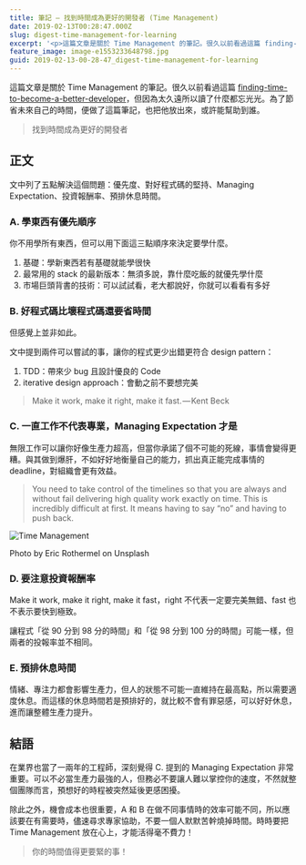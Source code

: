 ```yaml
---
title: 筆記 — 找到時間成為更好的開發者 (Time Management)
date: 2019-02-13T00:28:47.000Z
slug: digest-time-management-for-learning
excerpt: '<p>這篇文章是關於 Time Management 的筆記。很久以前看過這篇 finding-time-to-be&#8230;</p> '
feature_image: image-e1553233648798.jpg
guid: 2019-02-13-00-28-47_digest-time-management-for-learning
---
```

這篇文章是關於 Time Management 的筆記。很久以前看過這篇 [finding-time-to-become-a-better-developer](https://medium.freecodecamp.org/finding-time-to-become-a-better-developer-eebc154881b2)，但因為太久遠所以讀了什麼都忘光光。為了節省未來自己的時間，便做了這篇筆記，也把他放出來，或許能幫助到誰。

> 找到時間成為更好的開發者

正文
--

文中列了五點解決這個問題：優先度、對好程式碼的堅持、Managing Expectation、投資報酬率、預排休息時間。

### A. 學東西有優先順序

你不用學所有東西，但可以用下面這三點順序來決定要學什麼。

1.  基礎：學新東西若有基礎就能學很快
2.  最常用的 stack 的最新版本：無須多說，靠什麼吃飯的就優先學什麼
3.  市場巨頭背書的技術：可以試試看，老大都說好，你就可以看看有多好

### B. 好程式碼比壞程式碼還要省時間

但感覺上並非如此。

文中提到兩件可以嘗試的事，讓你的程式更少出錯更符合 design pattern：

1.  TDD：帶來少 bug 且設計優良的 Code
2.  iterative design approach：會動之前不要想完美

> Make it work, make it right, make it fast. — Kent Beck

### C. 一直工作不代表專業，Managing Expectation 才是

無限工作可以讓你好像生產力超高，但當你承諾了個不可能的死線，事情會變得更糟。與其做到爆肝，不如好好地衡量自己的能力，抓出真正能完成事情的 deadline，對組織會更有效益。

> You need to take control of the timelines so that you are always and without fail delivering high quality work exactly on time. This is incredibly difficult at first. It means having to say “no” and having to push back.

![Time Management](/images/book.jpg)

Photo by Eric Rothermel on Unsplash

### D. 要注意投資報酬率

Make it work, make it right, make it fast，right 不代表一定要完美無錯、fast 也不表示要快到極致。

讓程式「從 90 分到 98 分的時間」和「從 98 分到 100 分的時間」可能一樣，但兩者的投報率並不相同。

### E. 預排休息時間

情緒、專注力都會影響生產力，但人的狀態不可能一直維持在最高點，所以需要適度休息。而這樣的休息時間若是預排好的，就比較不會有罪惡感，可以好好休息，進而讓整體生產力提升。

結語
--

在業界也當了一兩年的工程師，深刻覺得 C. 提到的 Managing Expectation 非常重要。可以不必當生產力最強的人，但務必不要讓人難以掌控你的速度，不然就整個團隊而言，預想好的時程被突然延後更感困擾。

除此之外，機會成本也很重要，A 和 B 在做不同事情時的效率可能不同，所以應該要在有需要時，儘速尋求專家協助，不要一個人默默苦幹燒掉時間。時時要把 Time Management 放在心上，才能活得毫不費力！

> 你的時間值得更要緊的事！
